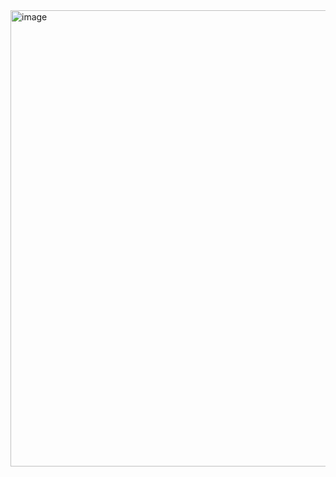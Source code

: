 <img width="730" alt="image" src="https://github.com/user-attachments/assets/6245aa84-f35f-4d97-b61d-8d487cad4913">

